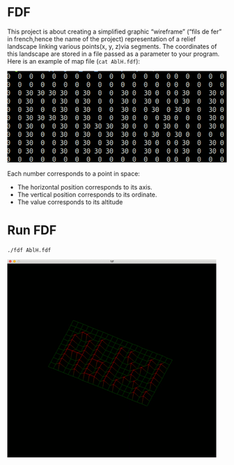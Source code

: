 # FDF  
  
This project is about creating a simplified graphic “wireframe” (“fils de fer” in french,hence the name of the project) representation of a relief landscape linking various points(x, y, z)via segments. The coordinates of this landscape are stored in a file passed as a parameter to your program. Here is an example of map file (`cat AblH.fdf`):  

![Alt image](https://github.com/arptra/FDF/blob/master/map_fdf.png)  
  
  Each number corresponds to a point in space:
  - The horizontal position corresponds to its axis.
  - The vertical position corresponds to its ordinate.
  - The value corresponds to its altitude  
  
# Run FDF
`./fdf AblH.fdf`  

![Alt Text](https://github.com/arptra/FDF/blob/master/demo_fdf.gif)
